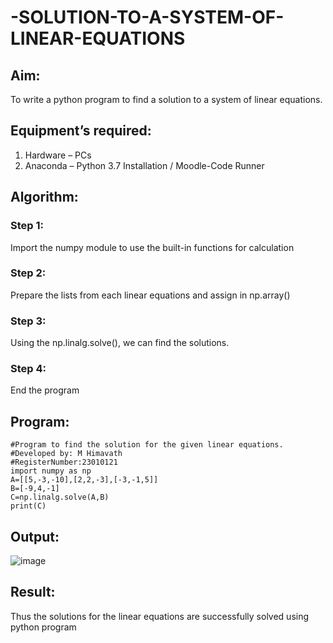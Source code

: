 # -SOLUTION-TO-A-SYSTEM-OF-LINEAR-EQUATIONS
## Aim:
To write a python program to find a solution to a system of linear equations.
## Equipment’s required:
1. 	Hardware – PCs
2. 	Anaconda – Python 3.7 Installation / Moodle-Code Runner
## Algorithm:
### Step 1: 
Import the numpy module to use the built-in functions for calculation
### Step 2: 
Prepare the lists from each linear equations and assign in np.array()
### Step 3: 
Using the np.linalg.solve(), we can find the solutions.
### Step 4: 
End the program
## Program:
```
#Program to find the solution for the given linear equations.
#Developed by: M Himavath
#RegisterNumber:23010121
import numpy as np
A=[[5,-3,-10],[2,2,-3],[-3,-1,5]]
B=[-9,4,-1]
C=np.linalg.solve(A,B)
print(C)
```
## Output:
![image](https://github.com/Himavath08/-SOLUTION-TO-A-SYSTEM-OF-LINEAR-EQUATIONS/assets/139110631/1218695c-b731-45c6-b889-a6f20ab16f38)

## Result: 
Thus the solutions for the linear equations are successfully solved using python program

